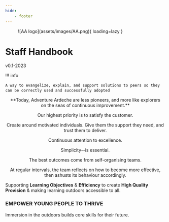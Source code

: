```yaml
---
hide:
    - footer
---
```


<figure markdown>
![AA logo](assets/images/AA.png){ loading=lazy }
</figure>

# Staff Handbook

v0.1-2023

!!! info

    A way to evangelize, explain, and support solutions to peers so they can be correctly used and successfully adopted

<div style="text-align:center">**Today, Adventure Ardeche are less pioneers, and more like explorers on the seas of continuous improvement.**

Our highest priority is to satisfy the customer.

Create around motivated individuals. Give them the support they need, and trust them to deliver.

Continuous attention to excellence.

Simplicity--is essential.

The best outcomes come from self-organising teams.

At regular intervals, the team reflects on how to become more effective, then ashusts its behaviour accordingly.
</div>

Supporting **Learning Objectives** & **Efficiency** to create **High Quality Provision** & making learning outdoors accessible to all.

### EMPOWER YOUNG PEOPLE TO THRIVE

Immersion in the outdoors builds core skills for their future.
